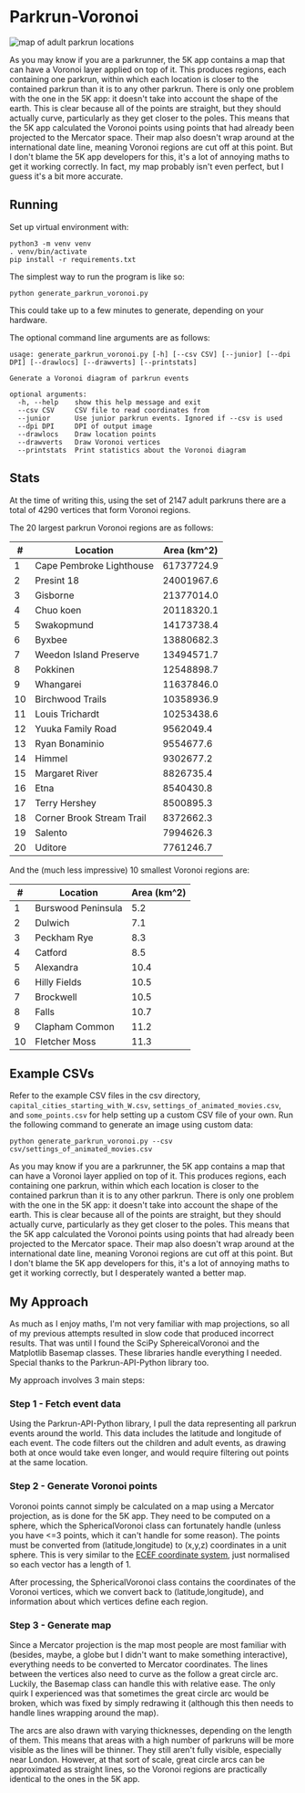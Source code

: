# Parkrun-Voronoi

![map of adult parkrun locations](map.png)

As you may know if you are a parkrunner, the 5K app contains a map that can have a Voronoi layer applied on top of it.
This produces regions, each containing one parkrun, within which each location is closer to the contained parkrun than it is to any other parkrun.
There is only one problem with the one in the 5K app: it doesn't take into account the shape of the earth.
This is clear because all of the points are straight, but they should actually curve, particularly as they get closer to the poles.
This means that the 5K app calculated the Voronoi points using points that had already been projected to the Mercator space.
Their map also doesn't wrap around at the international date line, meaning Voronoi regions are cut off at this point.
But I don't blame the 5K app developers for this, it's a lot of annoying maths to get it working correctly.
In fact, my map probably isn't even perfect, but I guess it's a bit more accurate.

## Running

Set up virtual environment with:

```shell
python3 -m venv venv
. venv/bin/activate
pip install -r requirements.txt
```

The simplest way to run the program is like so:

```
python generate_parkrun_voronoi.py
```

This could take up to a few minutes to generate, depending on your hardware.

The optional command line arguments are as follows:

```
usage: generate_parkrun_voronoi.py [-h] [--csv CSV] [--junior] [--dpi DPI] [--drawlocs] [--drawverts] [--printstats]

Generate a Voronoi diagram of parkrun events

optional arguments:
  -h, --help    show this help message and exit
  --csv CSV     CSV file to read coordinates from
  --junior      Use junior parkrun events. Ignored if --csv is used
  --dpi DPI     DPI of output image
  --drawlocs    Draw location points
  --drawverts   Draw Voronoi vertices
  --printstats  Print statistics about the Voronoi diagram
```

## Stats

At the time of writing this, using the set of 2147 adult parkruns there are a total of 4290 vertices that form Voronoi regions.

The 20 largest parkrun Voronoi regions are as follows:

| # | Location | Area (km^2) |
| --- | --- | --- |
| 1 | Cape Pembroke Lighthouse | 61737724.9 |
| 2 | Presint 18 | 24001967.6 |
| 3 | Gisborne | 21377014.0 |
| 4 | Chuo koen | 20118320.1 |
| 5 | Swakopmund | 14173738.4 |
| 6 | Byxbee | 13880682.3 |
| 7 | Weedon Island Preserve | 13494571.7 |
| 8 | Pokkinen | 12548898.7 |
| 9 | Whangarei | 11637846.0 |
| 10 | Birchwood Trails | 10358936.9 |
| 11 | Louis Trichardt | 10253438.6 |
| 12 | Yuuka Family Road | 9562049.4 |
| 13 | Ryan Bonaminio | 9554677.6 |
| 14 | Himmel | 9302677.2 |
| 15 | Margaret River | 8826735.4 |
| 16 | Etna | 8540430.8 |
| 17 | Terry Hershey | 8500895.3 |
| 18 | Corner Brook Stream Trail | 8372662.3 |
| 19 | Salento | 7994626.3 |
| 20 | Uditore | 7761246.7 |

And the (much less impressive) 10 smallest Voronoi regions are:

| # | Location | Area (km^2) |
| --- | --- | --- |
| 1 | Burswood Peninsula | 5.2 |
| 2 | Dulwich | 7.1 |
| 3 | Peckham Rye | 8.3 |
| 4 | Catford | 8.5 |
| 5 | Alexandra | 10.4 |
| 6 | Hilly Fields | 10.5 |
| 7 | Brockwell | 10.5 |
| 8 | Falls | 10.7 |
| 9 | Clapham Common | 11.2 |
| 10 | Fletcher Moss | 11.3 |

## Example CSVs

Refer to the example CSV files in the csv directory, `capital_cities_starting_with_W.csv`, `settings_of_animated_movies.csv`, and `some_points.csv` for help setting up a custom CSV file of your own.
Run the following command to generate an image using custom data:

```shell
python generate_parkrun_voronoi.py --csv csv/settings_of_animated_movies.csv
```

As you may know if you are a parkrunner, the 5K app contains a map that can have a Voronoi layer applied on top of it.
This produces regions, each containing one parkrun, within which each location is closer to the contained parkrun than it is to any other parkrun.
There is only one problem with the one in the 5K app: it doesn't take into account the shape of the earth.
This is clear because all of the points are straight, but they should actually curve, particularly as they get closer to the poles.
This means that the 5K app calculated the Voronoi points using points that had already been projected to the Mercator space.
Their map also doesn't wrap around at the international date line, meaning Voronoi regions are cut off at this point.
But I don't blame the 5K app developers for this, it's a lot of annoying maths to get it working correctly, but I desperately wanted a better map.

## My Approach

As much as I enjoy maths, I'm not very familiar with map projections, so all of my previous attempts resulted in slow code that produced incorrect results.
That was until I found the SciPy SphereicalVoronoi and the Matplotlib Basemap classes.
These libraries handle everything I needed.
Special thanks to the Parkrun-API-Python library too.

My approach involves 3 main steps:

### Step 1 - Fetch event data

Using the Parkrun-API-Python library, I pull the data representing all parkrun events around the world.
This data includes the latitude and longitude of each event.
The code filters out the children and adult events, as drawing both at once would take even longer, and would require filtering out points at the same location.

### Step 2 - Generate Voronoi points

Voronoi points cannot simply be calculated on a map using a Mercator projection, as is done for the 5K app.
They need to be computed on a sphere, which the SphericalVoronoi class can fortunately handle (unless you have <=3 points, which it can't handle for some reason).
The points must be converted from (latitude,longitude) to (x,y,z) coordinates in a unit sphere.
This is very similar to the [ECEF coordinate system](https://en.wikipedia.org/wiki/Earth-centered,_Earth-fixed_coordinate_system), just normalised so each vector has a length of 1.

After processing, the SphericalVoronoi class contains the coordinates of the Voronoi vertices, which we convert back to (latitude,longitude), and information about which vertices define each region.

### Step 3 - Generate map

Since a Mercator projection is the map most people are most familiar with (besides, maybe, a globe but I didn't want to make something interactive), everything needs to be converted to Mercator coordinates.
The lines between the vertices also need to curve as the follow a great circle arc.
Luckily, the Basemap class can handle this with relative ease.
The only quirk I experienced was that sometimes the great circle arc would be broken, which was fixed by simply redrawing it (although this then needs to handle lines wrapping around the map).

The arcs are also drawn with varying thicknesses, depending on the length of them.
This means that areas with a high number of parkruns will be more visible as the lines will be thinner.
They still aren't fully visible, especially near London.
However, at that sort of scale, great circle arcs can be approximated as straight lines, so the Voronoi regions are practically identical to the ones in the 5K app.
